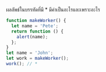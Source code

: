 ผลลัพธ์ในบรรทัดที่มี * มีค่าเป็นอะไรและเพราะอะไร

```js
function makeWorker() {
  let name = 'Pete';
  return function () {
    alert(name);
  };
}
let name = 'John';
let work = makeWorker();
work(); // *
```